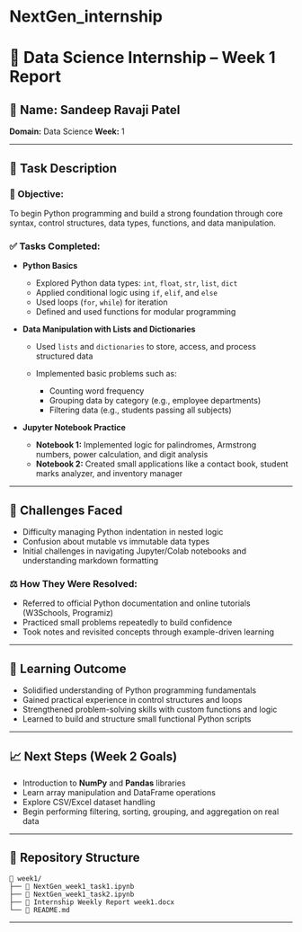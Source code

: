 # NextGen_internship
# 🧠 Data Science Internship – Week 1 Report

## 👤 Name: Sandeep Ravaji Patel

**Domain:** Data Science
**Week:** 1

---

## 📌 Task Description

### 🌟 Objective:

To begin Python programming and build a strong foundation through core syntax, control structures, data types, functions, and data manipulation.

### ✅ Tasks Completed:

* **Python Basics**

  * Explored Python data types: `int`, `float`, `str`, `list`, `dict`
  * Applied conditional logic using `if`, `elif`, and `else`
  * Used loops (`for`, `while`) for iteration
  * Defined and used functions for modular programming

* **Data Manipulation with Lists and Dictionaries**

  * Used `lists` and `dictionaries` to store, access, and process structured data
  * Implemented basic problems such as:

    * Counting word frequency
    * Grouping data by category (e.g., employee departments)
    * Filtering data (e.g., students passing all subjects)

* **Jupyter Notebook Practice**

  * **Notebook 1:** Implemented logic for palindromes, Armstrong numbers, power calculation, and digit analysis
  * **Notebook 2:** Created small applications like a contact book, student marks analyzer, and inventory manager

---


## 🧪 Challenges Faced

* Difficulty managing Python indentation in nested logic
* Confusion about mutable vs immutable data types
* Initial challenges in navigating Jupyter/Colab notebooks and understanding markdown formatting

### ⚖️ How They Were Resolved:

* Referred to official Python documentation and online tutorials (W3Schools, Programiz)
* Practiced small problems repeatedly to build confidence
* Took notes and revisited concepts through example-driven learning

---

## 📖 Learning Outcome

* Solidified understanding of Python programming fundamentals
* Gained practical experience in control structures and loops
* Strengthened problem-solving skills with custom functions and logic
* Learned to build and structure small functional Python scripts

---

## 📈 Next Steps (Week 2 Goals)

* Introduction to **NumPy** and **Pandas** libraries
* Learn array manipulation and DataFrame operations
* Explore CSV/Excel dataset handling
* Begin performing filtering, sorting, grouping, and aggregation on real data

---

## 📁 Repository Structure

```
὜ week1/
├── 📓 NextGen_week1_task1.ipynb
├── 📓 NextGen_week1_task2.ipynb
├── 📄 Internship Weekly Report week1.docx
└── 📄 README.md
```

---
